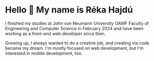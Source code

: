 Hello 👋 My name is Réka Hajdú
===========================

I finished my studies at John von Neumann University GAMF Faculty of Engineering and Computer Science in February 2024 and have been working as a front-end web developer since then.

Growing up, I always wanted to do a creative job, and creating via code became my dream. I'm mostly focused on web development, but I'm interested in mobile development, too.
